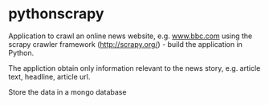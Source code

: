 # pythonscrapy

Application to crawl an online news website, e.g. www.bbc.com using the scrapy crawler framework (http://scrapy.org/) -
build the application in Python.

The appliction obtain only information relevant to the news story, e.g. article text, headline, article url.

Store the data in a mongo database

